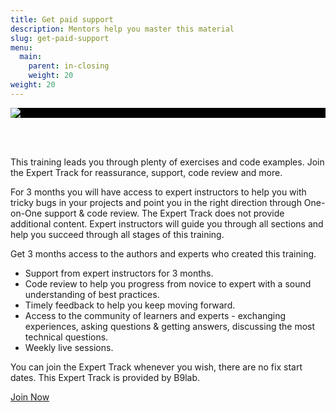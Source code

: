```yaml
---
title: Get paid support
description: Mentors help you master this material
slug: get-paid-support
menu:
  main:
    parent: in-closing
    weight: 20  
weight: 20
---
```


<div style="width: 100%; background-color: #010101">
<a href="https://corda.b9lab.com"><img src="/in-closing/b9lab_corda_logo_1.svg" class="no-zoom"/></a>
</div>

<br/>&nbsp;<br/>

This training leads you through plenty of exercises and code examples. Join the Expert Track for reassurance, support, code review and more.

For 3 months you will have access to expert instructors to help you with tricky bugs in your projects and point you in the right direction through One-on-One support & code review. The Expert Track does not provide additional content. Expert instructors will guide you through all sections and help you succeed through all stages of this training.


Get 3 months access to the authors and experts who created this training.

* Support from expert instructors for 3 months.
* Code review to help you progress from novice to expert with a sound understanding of best practices.
* Timely feedback to help you keep moving forward.
* Access to the community of learners and experts - exchanging experiences, asking questions & getting answers, discussing the most technical questions.
* Weekly live sessions.

You can join the Expert Track whenever you wish, there are no fix start dates. This Expert Track is provided by B9lab.

<div class="cta-wrapper">
<a href="https://corda.b9lab.com" class="cta-button">Join Now</a>
</div>
